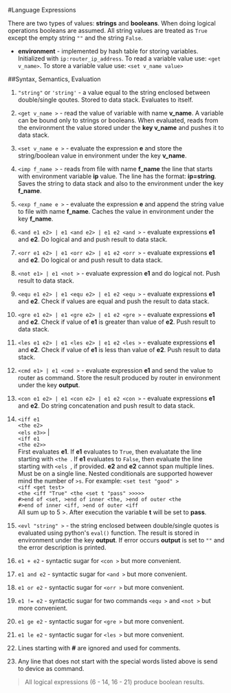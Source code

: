 #Language Expressions

There are two types of values: **strings** and **booleans**. When doing logical operations booleans are assumed.
All string values are treated as `True` except the empty string `""` and the string `False`.

* **environment** - implemented by hash table for storing variables. Initialized with `ip:router_ip_address`. To read a variable value use: `<get v_name>`. To store a variable value use: `<set v_name value>`

##Syntax, Semantics, Evaluation

1. `"string"` or `'string'` - a value equal to the string enclosed between double/single qoutes. Stored to data stack. Evaluates to itself.
2. `<get v_name >` - read the value of variable with name **v_name**. A variable can be bound only to strings or booleans. 
When evaluated, reads from the environment the value stored under the **key v_name** and pushes it to data stack.
3. `<set v_name e >` - evaluate the expression **e** and store the string/boolean value in environment under the key **v_name**.
4. `<imp f_name >` - reads from file with name **f_name** the line that starts with environment variable **ip** value. 
The line has the format: **ip=string**. Saves the string to data stack and also to the environment under the key **f_name**.
5. `<exp f_name e >` - evaluate the expression **e** and append the string value to file with name **f_name**. 
 Caches the value in environment under the key **f_name**.
6. `<and e1 e2> | e1 <and e2> | e1 e2 <and >` - evaluate expressions **e1** and **e2**. Do logical and and push result to data stack.
7. `<orr e1 e2> | e1 <orr e2> | e1 e2 <orr >` - evaluate expressions **e1** and **e2**. Do logical or and push result to data stack.
8. `<not e1> | e1 <not >` - evaluate expression **e1** and do logical not. Push result to data stack.
9. `<equ e1 e2> | e1 <equ e2> | e1 e2 <equ >` - evaluate expressions **e1** and **e2**. Check if values are equal and push the result to data stack.
10. `<gre e1 e2> | e1 <gre e2> | e1 e2 <gre >` - evaluate expressions **e1** and **e2**. Check if value of **e1** is greater than value of **e2**. 
Push result to data stack.
11. `<les e1 e2> | e1 <les e2> | e1 e2 <les >` - evaluate expressions **e1** and **e2**. Check if value of **e1** is less than value of **e2**. 
Push result to data stack.
12. `<cmd e1> | e1 <cmd >` - evaluate expression **e1** and send the value to router as command. Store the result produced by router in environment 
under the key **output**.
13. `<con e1 e2> | e1 <con e2> | e1 e2 <con >` - evaluate expressions **e1** and **e2**. Do string concatenation and push result to data stack.
14. `<iff e1`  
    `<the e2>`  
    `<els e3>>`
    |  
    `<iff e1`  
    `<the e2>>`  
First evaluates **e1**. If **e1** evaluates to `True`, then evaluatate the line starting with `<the `. If **e1** evaluates to `False`, then evaluate the line starting with `<els `, if provided. **e2** and **e2** cannot span multiple lines. Must be on a single line.
Nested conditionals are supported however mind the number of `>s`. For example: `<set test "good" >`  
                                                                                    `<iff <get test>`  
                                                                                    `<the <iff "True" <the <set t "pass" >>>>>`  
                                                                                    `#>end of <set, >end of inner <the, >end of outer <the`  
																					`#>end of inner <iff, >end of outer <iff`  
 All sum up to 5 >. After execution the variable **t** will be set to **pass**.
    
15. `<evl "string" >` - the string enclosed between double/single quotes is evaluated using python's `eval()` function. 
 The result is stored in environment under the key **output**.
If error occurs **output** is set to `""` and the error description is printed.
16. `e1 + e2` - syntactic sugar for `<con >` but more convenient.
17. `e1 and e2` - syntactic sugar for `<and >` but more convenient.
18. `e1 or e2` - syntactic sugar for `<orr >` but more convenient.
19. `e1 != e2` - syntactic sugar for two commands `<equ >` and `<not >` but more convenient.
20. `e1 ge e2` - syntactic sugar for `<gre >` but more convenient.
21. `e1 le e2` - syntactic sugar for `<les >` but more convenient.
22. Lines starting with **#** are ignored and used for comments.
23. Any line that does not start with the special words listed above is send to device as command.

> All logical expressions (6 - 14, 16 - 21) produce boolean results.
